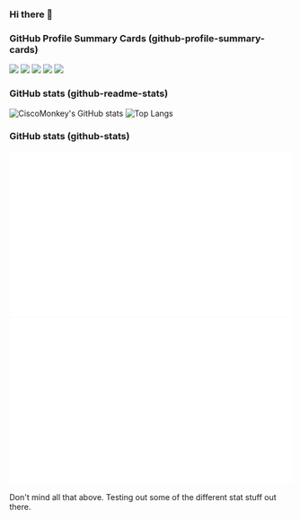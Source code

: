 ### Hi there 👋

<!--
**ciscomonkey/ciscomonkey** is a ✨ _special_ ✨ repository because its `README.md` (this file) appears on your GitHub profile.

Here are some ideas to get you started:

- 🔭 I’m currently working on ...
- 🌱 I’m currently learning ...
- 👯 I’m looking to collaborate on ...
- 🤔 I’m looking for help with ...
- 💬 Ask me about ...
- 📫 How to reach me: ...
- 😄 Pronouns: ...
- ⚡ Fun fact: ...
-->

### GitHub Profile Summary Cards (github-profile-summary-cards)

![](https://github-profile-summary-cards.vercel.app/api/cards/profile-details?username=ciscomonkey&theme=blueberry)
![](https://github-profile-summary-cards.vercel.app/api/cards/most-commit-language?username=ciscomonkey&theme=blueberry)
![](https://github-profile-summary-cards.vercel.app/api/cards/repos-per-language?username=ciscomonkey&theme=blueberry)
![](https://github-profile-summary-cards.vercel.app/api/cards/stats?username=ciscomonkey&theme=blueberry)
![](https://github-profile-summary-cards.vercel.app/api/cards/productive-time?username=ciscomonkey&theme=blueberry)


### GitHub stats (github-readme-stats)

![CiscoMonkey's GitHub stats](https://github-readme-stats.vercel.app/api?username=ciscomonkey&show_icons=true&exclude_repo=my-github-stats) 
![Top Langs](https://github-readme-stats.vercel.app/api/top-langs/?username=ciscomonkey&layout=compact&exclude_repo=my-github-stats)

### GitHub stats (github-stats)

![CiscoMonkey's GitHub stats](https://raw.githubusercontent.com/ciscomonkey/my-github-stats/master/generated/overview.svg)
![Top Languages](https://raw.githubusercontent.com/ciscomonkey/my-github-stats/master/generated/languages.svg)

Don't mind all that above.  Testing out some of the different stat stuff out there.
